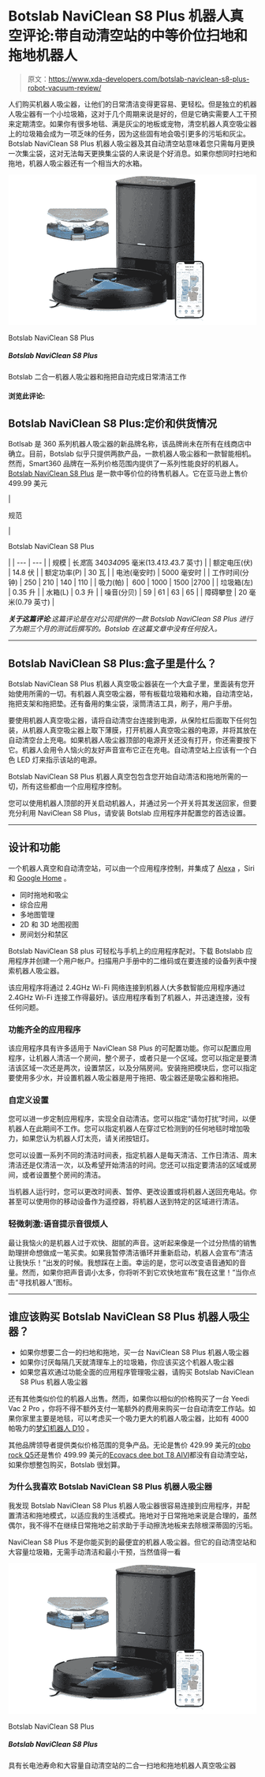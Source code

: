 # Botslab NaviClean S8 Plus 机器人真空评论:带自动清空站的中等价位扫地和拖地机器人

> 原文：<https://www.xda-developers.com/botslab-naviclean-s8-plus-robot-vacuum-review/>

人们购买机器人吸尘器，让他们的日常清洁变得更容易、更轻松。但是独立的机器人吸尘器有一个小垃圾箱，这对于几个周期来说是好的，但是它确实需要人工干预来定期清空。如果你有很多地毯、满是灰尘的地板或宠物，清空机器人真空吸尘器上的垃圾箱会成为一项乏味的任务，因为这些固有地会吸引更多的污垢和灰尘。Botslab NaviClean S8 Plus 机器人吸尘器及其自动清空站意味着您只需每月更换一次集尘袋，这对无法每天更换集尘袋的人来说是个好消息。如果你想同时扫地和拖地，机器人吸尘器还有一个相当大的水箱。

 <picture>![The Botslab two-in-one robot vacuum and mop automates the tedium of your daily cleaning routine](img/768bfeee2f14e1ac768fe8cc6d239756.png)</picture> 

Botslab NaviClean S8 Plus

##### Botslab NaviClean S8 Plus

Botslab 二合一机器人吸尘器和拖把自动完成日常清洁工作

#### **浏览此评论:**

## Botslab NaviClean S8 Plus:定价和供货情况

Botlsab 是 360 系列机器人吸尘器的新品牌名称，该品牌尚未在所有在线商店中确立。目前，Botslab 似乎只提供两款产品，一款机器人吸尘器和一款智能相机。然而，Smart360 品牌在一系列价格范围内提供了一系列性能良好的机器人。 [Botslab NaviClean S8 Plus](https://www.amazon.com/360-Navigation-Detection-Personalized-Cleaning/dp/B09PFN6SZK?tag=xda-2q68nia-20&ascsubtag=UUxdaUeUpU43896&asc_refurl=https%3A%2F%2Fwww.xda-developers.com%2Fbotslab-naviclean-s8-plus-robot-vacuum-review%2F&asc_campaign=Authority) 是一款中等价位的待售机器人。它在亚马逊上售价 499.99 美元

| 

规范

 | 

Botslab NaviClean S8 Plus

 |
| --- | --- |
| 规模 | 长*宽*高 340*340*95 毫米(13.4*13.4*3.7 英寸) |
| 额定电压(伏) | 14.8 伏 |
| 额定功率(P) | 30 瓦 |
| 电池(毫安时) | 5000 毫安时 |
| 工作时间(分钟) | 250 &#124; 210 &#124; 140 &#124; 110 |
| 吸力(帕) |  600 &#124; 1000 &#124; 1500 &#124;2700 |
| 垃圾箱(左) | 0.35 升 |
| 水箱(L) | 0.3 升 |
| 噪音(分贝) | 59 &#124; 61 &#124; 63 &#124; 65 |
| 障碍攀登 | 20 毫米(0.79 英寸) |

***关于这篇评论**:这篇评论是在对公司提供的一款 Botslab NaviClean S8 Plus 进行了为期三个月的测试后撰写的。Botslab 在这篇文章中没有任何投入。*

* * *

## Botslab NaviClean S8 Plus:盒子里是什么？

Botslab NaviClean S8 Plus 机器人真空吸尘器装在一个大盒子里，里面装有您开始使用所需的一切。有机器人真空吸尘器，带有板载垃圾箱和水箱，自动清空站，拖把支架和拖把垫。还有备用的集尘袋，滚筒清洁工具，刷子，用户手册。

要使用机器人真空吸尘器，请将自动清空台连接到电源，从保险杠后面取下任何包装，从机器人真空吸尘器上取下薄膜，打开机器人真空吸尘器的电源，并将其放在自动清空台上充电。如果机器人吸尘器顶部的电源开关还没有打开，你还需要按下它。机器人会用令人恼火的友好声音宣布它正在充电。自动清空站上应该有一个白色 LED 灯来指示该站的电源。

Botslab NaviClean S8 Plus 机器人真空包包含您开始自动清洁和拖地所需的一切，所有这些都由一个应用程序控制。

您可以使用机器人顶部的开关启动机器人，并通过另一个开关将其发送回家，但要充分利用 NaviClean S8 Plus，请安装 Botslab 应用程序并配置您的首选设置。

* * *

## 设计和功能

一个机器人真空和自动清空站，可以由一个应用程序控制，并集成了 [Alexa](https://www.xda-developers.com/best-amazon-echo-devices/) ，Siri 和 [Google Home](https://www.xda-developers.com/best-google-assistant-speakers/) 。

*   同时拖地和吸尘
*   综合应用
*   多地图管理
*   2D 和 3D 地图视图
*   房间划分和禁区

Botslab NaviClean S8 plus 可轻松与手机上的应用程序配对。下载 Botslabb 应用程序并创建一个用户帐户。扫描用户手册中的二维码或在要连接的设备列表中搜索机器人吸尘器。

该应用程序将通过 2.4GHz Wi-Fi 网络连接到机器人(大多数智能应用程序通过 2.4GHz Wi-Fi 连接工作得最好)。该应用程序看到了机器人，并迅速连接，没有任何问题。

### 功能齐全的应用程序

该应用程序具有许多适用于 NaviClean S8 Plus 的可配置功能。你可以配置应用程序，让机器人清洁一个房间，整个房子，或者只是一个区域。您可以指定是要清洁该区域一次还是两次，设置禁区，以及分隔房间。安装拖把模块后，您可以指定要使用多少水，并设置机器人吸尘器是用于拖把、吸尘器还是吸尘器和拖把。

### **自定义设置**

您可以进一步定制应用程序，实现全自动清洁。您可以指定“请勿打扰”时间，以便机器人在此期间不工作。您可以指定机器人在穿过它检测到的任何地毯时增加吸力，如果您认为机器人灯太亮，请关闭按钮灯。

您可以设置一系列不同的清洁时间表，指定机器人是每天清洁、工作日清洁、周末清洁还是仅清洁一次，以及希望开始清洁的时间。您还可以指定要清洁的区域或房间，或者设置整个房间的清洁。

当机器人运行时，您可以更改时间表、暂停、更改设置或将机器人送回充电站。你甚至可以使用你的移动设备作为遥控器，将机器人送到特定的区域进行清洁。

### 轻微刺激:语音提示音很烦人

最让我恼火的是机器人过于欢快、甜腻的声音。这听起来像是一个过分热情的销售助理拼命想做成一笔买卖。如果我暂停清洁循环并重新启动，机器人会宣布“清洁让我快乐！”出发的时候。我想踩在上面。幸运的是，您可以改变语音通知的音量。然而，如果你把声音调小太多，你将听不到它欢快地宣布“我在这里！”当你点击“寻找机器人”图标。

* * *

## 谁应该购买 Botslab NaviClean S8 Plus 机器人吸尘器？

*   如果你想要二合一的扫地和拖地，买一台 NaviClean S8 Plus 机器人吸尘器
*   如果你讨厌每隔几天就清理车上的垃圾箱，你应该买这个机器人吸尘器
*   如果您喜欢通过功能全面的应用程序管理吸尘器，请购买 Botslab NaviClean S8 Plus 机器人吸尘器

还有其他类似价位的机器人出售。然而，如果你以相似的价格购买了一台 Yeedi Vac 2 Pro ，你将不得不额外支付一笔额外的费用来购买一台自动清空工作站。如果你家里主要是地毯，可以考虑买一个吸力更大的机器人吸尘器，比如有 4000 帕吸力的[梦幻机器人 D10](https://www.xda-developers.com/dreame-bot-d10-plus-review/) 。

其他品牌领导者提供类似价格范围的竞争产品。无论是售价 429.99 美元的[robo rock Q5](https://www.amazon.com/Roborock-Q5-Upgraded-Navigation-Multi-Level/dp/B09N3JKFFY?tag=xda-2q68nia-20&ascsubtag=UUxdaUeUpU43896&asc_refurl=https%3A%2F%2Fwww.xda-developers.com%2Fbotslab-naviclean-s8-plus-robot-vacuum-review%2F&asc_campaign=Authority)还是售价 499.99 美元的[Ecovacs dee bot T8 AIVI](https://www.amazon.com/Objection-Recognition-Advanced-Programming-Efficiency/dp/B086214HTZ?tag=xda-2q68nia-20&ascsubtag=UUxdaUeUpU43896&asc_refurl=https%3A%2F%2Fwww.xda-developers.com%2Fbotslab-naviclean-s8-plus-robot-vacuum-review%2F&asc_campaign=Authority)都没有自动清空站，如果你想整包购买，Botslab 很划算。

### 为什么我喜欢 Botslab NaviClean S8 Plus 机器人吸尘器

我发现 Botslab NaviClean S8 Plus 机器人吸尘器很容易连接到应用程序，并配置清洁和拖地模式，以适应我的生活模式。拖地对于日常拖地来说是合理的，虽然偶尔，我不得不在继续日常拖地之前求助于手动擦洗地板来去除根深蒂固的污垢。

NaviClean S8 Plus 不是你能买到的最便宜的机器人吸尘器。但它的自动清空站和大容量垃圾箱，无需手动清洁和最小干预，当然值得一看

 <picture>![The Botslab two-in-one robot vacuum and mop automates the tedium of your daily cleaning routine](img/768bfeee2f14e1ac768fe8cc6d239756.png)</picture> 

Botslab NaviClean S8 Plus

##### Botslab NaviClean S8 Plus

具有长电池寿命和大容量自动清空站的二合一扫地和拖地机器人真空吸尘器